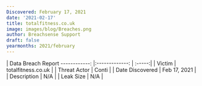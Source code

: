 ```yaml
---
Discovered: February 17, 2021
date: '2021-02-17'
title: totalfitness.co.uk
image: images/blog/Breaches.png
author: Breachsense Support
draft: false
yearmonths: 2021/february
---
```



| Data Breach Report
------------:   |:-------------:    | :-----:|
| Victim    | totalfitness.co.uk      | 
| Threat Actor    | Conti      | 
| Date Discovered    | Feb 17, 2021      | 
| Description    | N/A      | 
| Leak Size    | N/A      | 

